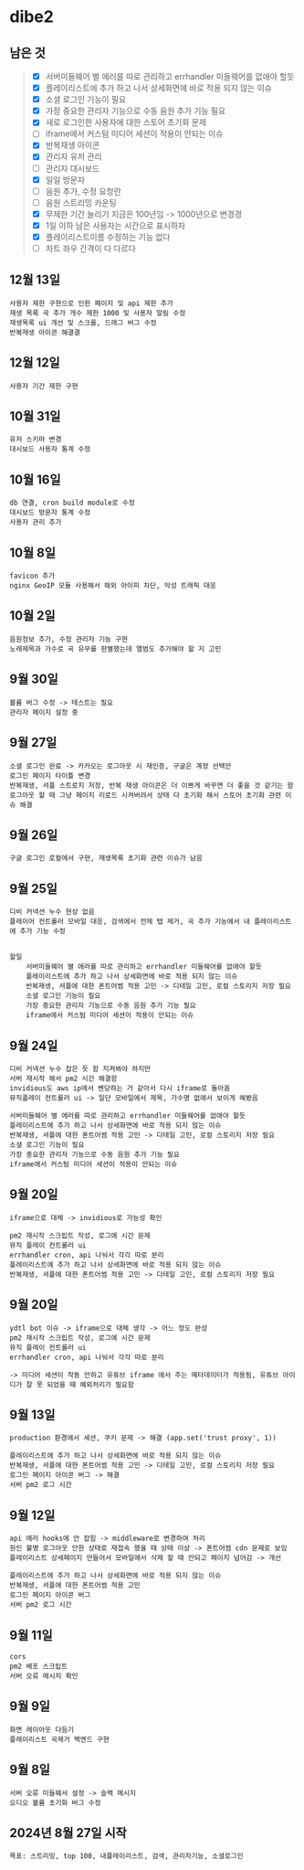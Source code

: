 # dibe2

## 남은 것
> - [x] 서버미들웨어 별 에러를 따로 관리하고 errhandler 미들웨어를 없애야 할듯
> - [x] 플레이리스트에 추가 하고 나서 상세화면에 바로 적용 되지 않는 이슈
> - [x] 소셜 로그인 기능이 필요
> - [x] 가장 중요한 관리자 기능으로 수동 음원 추가 기능 필요
> - [x] 새로 로그인한 사용자에 대한 스토어 초기화 문제
> - [ ] iframe에서 커스텀 미디어 세션이 적용이 안되는 이슈
> - [x] 반복재생 아이콘
> - [x] 관리자 유저 관리
> - [ ] 관리자 대시보드
> - [x] 일일 방문자
> - [ ] 음원 추가, 수정 요청란
> - [ ] 음원 스트리밍 카운팅
> - [x] 무제한 기간 늘리기 지금은 100년임 -> 1000년으로 변경경
> - [x] 1일 이하 남은 사용자는 시간으로 표시하자
> - [x] 플레이리스트이름 수정하는 기능 없다
> - [ ] 차트 좌우 간격이 다 다르다

## 12월 13일
    사용자 제한 구현으로 인한 페이지 및 api 제한 추가
    재생 목록 곡 추가 개수 제한 1000 및 사용자 알림 수정
    재생목록 ui 개선 및 스크롤, 드래그 버그 수정
    반복재생 아이콘 해결결

## 12월 12일
    사용자 기간 제한 구현

## 10월 31일
    유저 스키마 변경
    대시보드 사용자 통계 수정

## 10월 16일
    db 연결, cron build module로 수정
    대시보드 방문자 통계 수정
    사용자 관리 추가

## 10월 8일
    favicon 추가
    nginx GeoIP 모듈 사용해서 해외 아이피 차단, 악성 트래픽 대응

## 10월 2일
    음원정보 추가, 수정 관리자 기능 구현
    노래제목과 가수로 곡 유무를 판별했는데 앨범도 추가해야 할 지 고민

## 9월 30일
    볼륨 버그 수정 -> 테스트는 필요
    관리자 페이지 설정 중

## 9월 27일
    소셜 로그인 완료 -> 카카오는 로그아웃 시 재인증, 구글은 계정 선택만
    로그인 페이지 타이틀 변경
    반복재생, 셔플 스트로지 저장, 반복 재생 아이콘은 더 이쁘게 바꾸면 더 좋을 것 같기는 함
    로그아웃 할 때 그냥 페이지 리로드 시켜버려서 상태 다 초기화 해서 스토어 초기화 관련 이슈 해결

## 9월 26일
    구글 로그인 로컬에서 구현, 재생목록 초기화 관련 이슈가 남음

## 9월 25일
    디비 커넥션 누수 현상 없음
    플레이어 컨트롤러 모바일 대응, 검색에서 전체 탭 제거, 곡 추가 기능에서 내 플레이리스트에 추가 기능 수정


    할일
        서버미들웨어 별 에러를 따로 관리하고 errhandler 미들웨어를 없애야 할듯
        플레이리스트에 추가 하고 나서 상세화면에 바로 적용 되지 않는 이슈
        반복재생, 셔플에 대한 폰트어썸 적용 고민 -> 디테일 고민, 로컬 스토리지 저장 필요
        소셜 로그인 기능이 필요
        가장 중요한 관리자 기능으로 수동 음원 추가 기능 필요
        iframe에서 커스텀 미디어 세션이 적용이 안되는 이슈

## 9월 24일
    디비 커넥션 누수 잡은 듯 함 지켜봐야 하지만
    서버 재시작 해서 pm2 시간 해결함
    invidious도 aws ip에서 벤당하는 거 같아서 다시 iframe로 돌아옴
    뮤직플레이 컨트롤러 ui -> 일단 모바일에서 제목, 가수명 없애서 보이게 해봤음

    서버미들웨어 별 에러를 따로 관리하고 errhandler 미들웨어를 없애야 할듯
    플레이리스트에 추가 하고 나서 상세화면에 바로 적용 되지 않는 이슈
    반복재생, 셔플에 대한 폰트어썸 적용 고민 -> 디테일 고민, 로컬 스토리지 저장 필요
    소셜 로그인 기능이 필요
    가장 중요한 관리자 기능으로 수동 음원 추가 기능 필요
    iframe에서 커스텀 미디어 세션이 적용이 안되는 이슈


## 9월 20일
    iframe으로 대체 -> invidious로 가능성 확인

    pm2 재시작 스크립트 작성, 로그에 시간 문제
    뮤직 플레이 컨트롤러 ui
    errhandler cron, api 나눠서 각각 따로 분리
    플레이리스트에 추가 하고 나서 상세화면에 바로 적용 되지 않는 이슈
    반복재생, 셔플에 대한 폰트어썸 적용 고민 -> 디테일 고민, 로컬 스토리지 저장 필요

## 9월 20일
    ydtl bot 이슈 -> iframe으로 대체 생각 -> 어느 정도 완성
    pm2 재시작 스크립트 작성, 로그에 시간 문제
    뮤직 플레이 컨트롤러 ui
    errhandler cron, api 나눠서 각각 따로 분리

    -> 미디어 세션이 작동 안하고 유튜브 iframe 에서 주는 메타데이터가 적용됨, 유튜브 아이디가 잘 못 되었을 때 예외처리가 필요함

## 9월 13일
    production 환경에서 세션, 쿠키 문제 -> 해결 (app.set('trust proxy', 1))

    플레이리스트에 추가 하고 나서 상세화면에 바로 적용 되지 않는 이슈
    반복재생, 셔플에 대한 폰트어썸 적용 고민 -> 디테일 고민, 로컬 스토리지 저장 필요
    로그인 페이지 아이콘 버그 -> 해결
    서버 pm2 로그 시간

## 9월 12일
    api 에러 hooks에 안 잡힘 -> middleware로 변경하여 처리
    원인 불명 로그아웃 안한 상태로 재접속 했을 때 상태 이상 -> 폰트어썸 cdn 문제로 보임
    플레이리스트 상세페이지 만들어서 모바일에서 삭제 할 때 안되고 페이지 넘어감 -> 개선

    플레이리스트에 추가 하고 나서 상세화면에 바로 적용 되지 않는 이슈
    반복재생, 셔플에 대한 폰트어썸 적용 고민
    로그인 페이지 아이콘 버그
    서버 pm2 로그 시간

## 9월 11일
    cors
    pm2 배포 스크립트
    서버 오류 메시지 확인

## 9월 9일
    화면 레이아웃 다듬기
    플레이리스트 곡제거 백엔드 구현

## 9월 8일
    서버 오류 미들웨서 설정 -> 슬랙 메시지
    오디오 볼륨 초기화 버그 수정

## 2024년 8월 27일 시작
    목표: 스트리밍, top 100, 내플레이리스트, 검색, 관리자기능, 소셜로그인